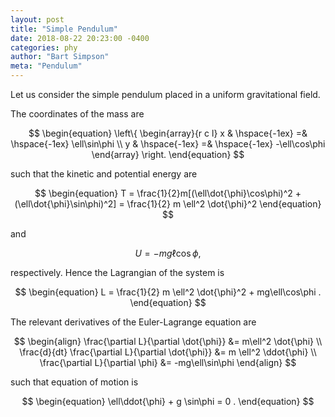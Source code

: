```yaml
---
layout: post
title: "Simple Pendulum"
date: 2018-08-22 20:23:00 -0400
categories: phy
author: "Bart Simpson"
meta: "Pendulum"
---
```


Let us consider the simple pendulum placed in a uniform gravitational field.

The coordinates of the mass are 

$$
\begin{equation}
   \left\{ 
   \begin{array}{r c l}
   x & \hspace{-1ex} =& \hspace{-1ex} \ell\sin\phi \\
   y & \hspace{-1ex} =& \hspace{-1ex} -\ell\cos\phi 
   \end{array} \right. 
\end{equation} 
$$

such that the kinetic and potential energy are

$$
\begin{equation}
   T = \frac{1}{2}m[(\ell\dot{\phi}\cos\phi)^2 + (\ell\dot{\phi}\sin\phi)^2] = \frac{1}{2} m \ell^2 \dot{\phi}^2
\end{equation}
$$

and 

$$
\begin{equation}
   U = -mg\ell\cos\phi , 
\end{equation} 
$$

respectively. Hence the Lagrangian of the system is 

$$
\begin{equation}
   L = \frac{1}{2} m \ell^2 \dot{\phi}^2 + mg\ell\cos\phi .
\end{equation} 
$$
	

The relevant derivatives of the Euler-Lagrange equation are

$$
\begin{align}
   \frac{\partial L}{\partial \dot{\phi}} &= m\ell^2 \dot{\phi} \\
   \frac{d}{dt} \frac{\partial L}{\partial \dot{\phi}} &= m \ell^2 \ddot{\phi} \\
   \frac{\partial L}{\partial \phi} &= -mg\ell\sin\phi 
\end{align}
$$

such that equation of motion is 

$$
\begin{equation}
   \ell\ddot{\phi} + g \sin\phi = 0 .
\end{equation} 
$$
